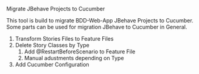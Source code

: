 Migrate JBehave Projects to Cucumber

This tool is build to migrate BDD-Web-App JBehave Projects to Cucumber. Some parts can be used for migration JBehave to Cucumber in General.

1. Transform Stories Files to Feature Files
2. Delete Story Classes by Type
   1. Add @RestartBeforeScenario to Feature File
   2. Manual adustments depending on Type
3. Add Cucumber Configuration